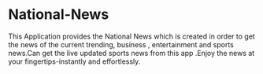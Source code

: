 # National-News
This Application provides the National News which is created in order to  get the news of the current trending, business , entertainment and sports news.Can get the live updated sports news from this app .Enjoy the news at  your fingertips-instantly and effortlessly.
